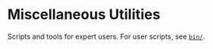 # Miscellaneous Utilities

Scripts and tools for expert users. For user scripts, see [`bin/`](../bin).
